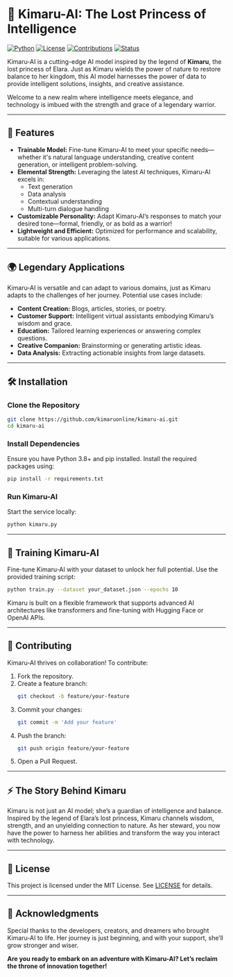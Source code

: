 
# 👑 Kimaru-AI: The Lost Princess of Intelligence

[![Python](https://img.shields.io/badge/Python-3.8%2B-blue.svg)](https://www.python.org/)
[![License](https://img.shields.io/badge/License-MIT-green.svg)](LICENSE)
[![Contributions](https://img.shields.io/badge/Contributions-Welcome-orange.svg)](https://github.com/kimaruonline/kimaru-ai/pulls)
[![Status](https://img.shields.io/badge/Status-Active-brightgreen.svg)](https://github.com/kimaruonline/kimaru-ai)

Kimaru-AI is a cutting-edge AI model inspired by the legend of **Kimaru**, the lost princess of Elara. Just as Kimaru wields the power of nature to restore balance to her kingdom, this AI model harnesses the power of data to provide intelligent solutions, insights, and creative assistance.

Welcome to a new realm where intelligence meets elegance, and technology is imbued with the strength and grace of a legendary warrior.

---

## 🌟 **Features**
- **Trainable Model:** Fine-tune Kimaru-AI to meet your specific needs—whether it's natural language understanding, creative content generation, or intelligent problem-solving.
- **Elemental Strength:** Leveraging the latest AI techniques, Kimaru-AI excels in:
  - Text generation
  - Data analysis
  - Contextual understanding
  - Multi-turn dialogue handling
- **Customizable Personality:** Adapt Kimaru-AI’s responses to match your desired tone—formal, friendly, or as bold as a warrior!
- **Lightweight and Efficient:** Optimized for performance and scalability, suitable for various applications.

---

## 🌍 **Legendary Applications**
Kimaru-AI is versatile and can adapt to various domains, just as Kimaru adapts to the challenges of her journey. Potential use cases include:
- **Content Creation:** Blogs, articles, stories, or poetry.
- **Customer Support:** Intelligent virtual assistants embodying Kimaru’s wisdom and grace.
- **Education:** Tailored learning experiences or answering complex questions.
- **Creative Companion:** Brainstorming or generating artistic ideas.
- **Data Analysis:** Extracting actionable insights from large datasets.

---

## 🛠️ **Installation**

### Clone the Repository
```bash
git clone https://github.com/kimaruonline/kimaru-ai.git
cd kimaru-ai
```

### Install Dependencies
Ensure you have Python 3.8+ and pip installed. Install the required packages using:
```bash
pip install -r requirements.txt
```

### Run Kimaru-AI
Start the service locally:
```bash
python kimaru.py
```

---

## 🧠 **Training Kimaru-AI**
Fine-tune Kimaru-AI with your dataset to unlock her full potential. Use the provided training script:

```bash
python train.py --dataset your_dataset.json --epochs 10
```

Kimaru is built on a flexible framework that supports advanced AI architectures like transformers and fine-tuning with Hugging Face or OpenAI APIs.

---

## 🤝 **Contributing**
Kimaru-AI thrives on collaboration! To contribute:
1. Fork the repository.
2. Create a feature branch:
   ```bash
   git checkout -b feature/your-feature
   ```
3. Commit your changes:
   ```bash
   git commit -m 'Add your feature'
   ```
4. Push the branch:
   ```bash
   git push origin feature/your-feature
   ```
5. Open a Pull Request.

---

## ⚡ **The Story Behind Kimaru**
Kimaru is not just an AI model; she’s a guardian of intelligence and balance. Inspired by the legend of Elara’s lost princess, Kimaru channels wisdom, strength, and an unyielding connection to nature. As her steward, you now have the power to harness her abilities and transform the way you interact with technology.

---

## 📜 **License**
This project is licensed under the MIT License. See [LICENSE](LICENSE) for details.

---

## 💌 **Acknowledgments**
Special thanks to the developers, creators, and dreamers who brought Kimaru-AI to life. Her journey is just beginning, and with your support, she’ll grow stronger and wiser.

**Are you ready to embark on an adventure with Kimaru-AI? Let’s reclaim the throne of innovation together!**
